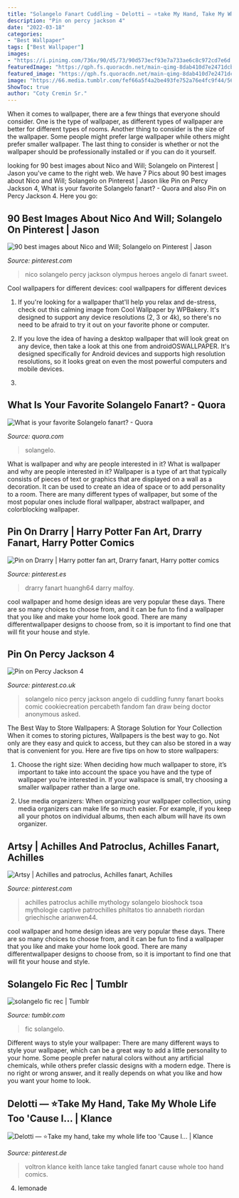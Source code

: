 ```yaml
---
title: "Solangelo Fanart Cuddling ~ Delotti — ⭐️take My Hand, Take My Whole Life Too &#039;cause I..."
description: "Pin on percy jackson 4"
date: "2022-03-18"
categories:
- "Best Wallpaper"
tags: ["Best Wallpaper"]
images:
- "https://i.pinimg.com/736x/90/d5/73/90d573ecf93e7a733ae6c8c972cd7e6d.jpg"
featuredImage: "https://qph.fs.quoracdn.net/main-qimg-8dab410d7e2471dcb2f2f49a6e70abf1"
featured_image: "https://qph.fs.quoracdn.net/main-qimg-8dab410d7e2471dcb2f2f49a6e70abf1"
image: "https://66.media.tumblr.com/fef66a5f4a2be493fe752a76e4fc9f44/561402d3cadf85f2-46/s1280x1920/41848f6dc0ae6ecc2f95bd49919577becdfaf48f.jpg"
ShowToc: true
author: "Coty Cremin Sr."
---
```



When it comes to wallpaper, there are a few things that everyone should consider. One is the type of wallpaper, as different types of wallpaper are better for different types of rooms. Another thing to consider is the size of the wallpaper. Some people might prefer large wallpaper while others might prefer smaller wallpaper. The last thing to consider is whether or not the wallpaper should be professionally installed or if you can do it yourself.

	

		
looking for 90 best images about Nico and Will; Solangelo on Pinterest | Jason you've came to the right web. We have 7 Pics about 90 best images about Nico and Will; Solangelo on Pinterest | Jason like Pin on Percy Jackson 4, What is your favorite Solangelo fanart? - Quora and also Pin on Percy Jackson 4. Here you go:
		
    
## 90 Best Images About Nico And Will; Solangelo On Pinterest | Jason

<img loading=lazy src="https://s-media-cache-ak0.pinimg.com/736x/48/86/9e/48869e445870d14fa817f1f9f92fcfab.jpg" onerror="this.onerror=null;this.src='https://tse4.mm.bing.net/th?id=OIP.takURzR3_vGqwRUVAoxoIAHaJi&amp;pid=15.1';" alt="90 best images about Nico and Will; Solangelo on Pinterest | Jason">

_Source: pinterest.com_

>nico solangelo percy jackson olympus heroes angelo di fanart sweet. 

	

Cool wallpapers for different devices:
cool wallpapers for different devices 

1. If you're looking for a wallpaper that'll help you relax and de-stress, check out this calming image from Cool Wallpaper by WPBakery. It's designed to support any device resolutions (2, 3 or 4k), so there's no need to be afraid to try it out on your favorite phone or computer.

2. If you love the idea of having a desktop wallpaper that will look great on any device, then take a look at this one from androidOSWALLPAPER. It's designed specifically for Android devices and supports high resolution resolutions, so it looks great on even the most powerful computers and mobile devices.

3.

    
## What Is Your Favorite Solangelo Fanart? - Quora

<img loading=lazy src="https://qph.fs.quoracdn.net/main-qimg-8dab410d7e2471dcb2f2f49a6e70abf1" onerror="this.onerror=null;this.src='https://tse1.mm.bing.net/th?id=OIP.jatBDX4kcdyy8vSabnCr8QHaLk&amp;pid=15.1';" alt="What is your favorite Solangelo fanart? - Quora">

_Source: quora.com_

>solangelo. 

	

What is wallpaper and why are people interested in it?
What is wallpaper and why are people interested in it?
Wallpaper is a type of art that typically consists of pieces of text or graphics that are displayed on a wall as a decoration. It can be used to create an idea of space or to add personality to a room. There are many different types of wallpaper, but some of the most popular ones include floral wallpaper, abstract wallpaper, and colorblocking wallpaper.

    
## Pin On Drarry | Harry Potter Fan Art, Drarry Fanart, Harry Potter Comics

<img loading=lazy src="https://i.pinimg.com/736x/43/7e/d1/437ed186495a7a2a269fd013fb1e2af6--drarry-fanart-doodles.jpg" onerror="this.onerror=null;this.src='https://tse2.mm.bing.net/th?id=OIP.8GZie4ZVu0GK0C8AqilQ0QHaJG&amp;pid=15.1';" alt="Pin on Drarry | Harry potter fan art, Drarry fanart, Harry potter comics">

_Source: pinterest.es_

>drarry fanart huangh64 darry malfoy. 

	

cool wallpaper and home design ideas are very popular these days. There are so many choices to choose from, and it can be fun to find a wallpaper that you like and make your home look good. There are many differentwallpaper designs to choose from, so it is important to find one that will fit your house and style.

    
## Pin On Percy Jackson 4

<img loading=lazy src="https://i.pinimg.com/originals/6e/7b/ed/6e7bedccd7187044f97af09b27c100b9.jpg" onerror="this.onerror=null;this.src='https://tse3.mm.bing.net/th?id=OIP.KLxLvFL2ExRfIoUz3ThjZAHaRx&amp;pid=15.1';" alt="Pin on Percy Jackson 4">

_Source: pinterest.co.uk_

>solangelo nico percy jackson angelo di cuddling funny fanart books comic cookiecreation percabeth fandom fan draw being doctor anonymous asked. 

	

The Best Way to Store Wallpapers: A Storage Solution for Your Collection
When it comes to storing pictures, Wallpapers is the best way to go. Not only are they easy and quick to access, but they can also be stored in a way that is convenient for you. Here are five tips on how to store wallpapers:
1) Choose the right size: When deciding how much wallpaper to store, it’s important to take into account the space you have and the type of wallpaper you’re interested in. If your wallspace is small, try choosing a smaller wallpaper rather than a large one.

2) Use media organizers: When organizing your wallpaper collection, using media organizers can make life so much easier. For example, if you keep all your photos on individual albums, then each album will have its own organizer.

    
## Artsy | Achilles And Patroclus, Achilles Fanart, Achilles

<img loading=lazy src="https://i.pinimg.com/736x/90/d5/73/90d573ecf93e7a733ae6c8c972cd7e6d.jpg" onerror="this.onerror=null;this.src='https://tse4.mm.bing.net/th?id=OIP.2KhqHeO-bB-hOe0NFJPyxQHaG5&amp;pid=15.1';" alt="Artsy | Achilles and patroclus, Achilles fanart, Achilles">

_Source: pinterest.com_

>achilles patroclus achille mythology solangelo bioshock tsoa mythologie captive patrochilles philtatos tio annabeth riordan griechische arianwen44. 

	

cool wallpaper and home design ideas are very popular these days. There are so many choices to choose from, and it can be fun to find a wallpaper that you like and make your home look good. There are many differentwallpaper designs to choose from, so it is important to find one that will fit your house and style.

    
## Solangelo Fic Rec | Tumblr

<img loading=lazy src="https://66.media.tumblr.com/fef66a5f4a2be493fe752a76e4fc9f44/561402d3cadf85f2-46/s1280x1920/41848f6dc0ae6ecc2f95bd49919577becdfaf48f.jpg" onerror="this.onerror=null;this.src='https://tse3.mm.bing.net/th?id=OIP.A0GYS092zb0csBmsZzXdwQHaL-&amp;pid=15.1';" alt="solangelo fic rec | Tumblr">

_Source: tumblr.com_

>fic solangelo. 

	

Different ways to style your wallpaper:
There are many different ways to style your wallpaper, which can be a great way to add a little personality to your home. Some people prefer natural colors without any artificial chemicals, while others prefer classic designs with a modern edge. There is no right or wrong answer, and it really depends on what you like and how you want your home to look.

    
## Delotti — ⭐️Take My Hand, Take My Whole Life Too &#039;Cause I... | Klance

<img loading=lazy src="https://i.pinimg.com/originals/7b/41/32/7b4132a78e03905b17363d6a2ac45896.jpg" onerror="this.onerror=null;this.src='https://tse2.mm.bing.net/th?id=OIP.C59ni7V5NViZ_8WfMF4vsQHaFF&amp;pid=15.1';" alt="Delotti — ⭐️Take my hand, take my whole life too &#039;Cause I... | Klance">

_Source: pinterest.de_

>voltron klance keith lance take tangled fanart cause whole too hand comics. 

	

4. lemonade 

